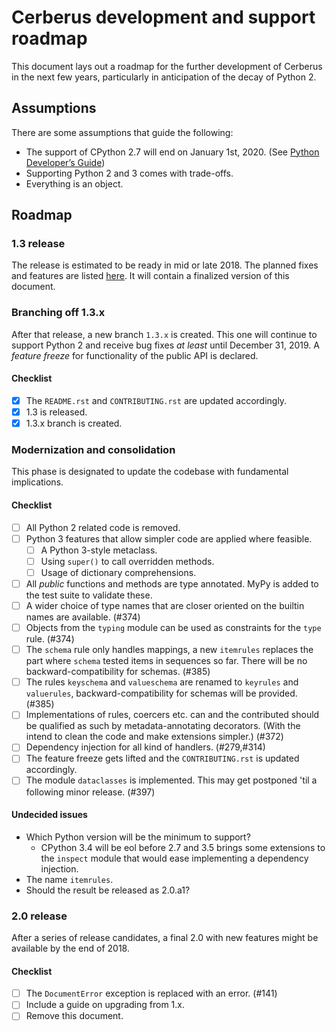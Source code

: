 # Cerberus development and support roadmap

This document lays out a roadmap for the further development of Cerberus in the
next few years, particularly in anticipation of the decay of Python 2.


## Assumptions

There are some assumptions that guide the following:

- The support of CPython 2.7 will end on January 1st, 2020.
  (See [Python Developer’s Guide](https://devguide.python.org/#status-of-python-branches))
- Supporting Python 2 and 3 comes with trade-offs.
- Everything is an object.


## Roadmap

### 1.3 release

The release is estimated to be ready in mid or late 2018.
The planned fixes and features are listed
[here](https://github.com/pyeve/cerberus/milestone/6).
It will contain a finalized version of this document.

### Branching off 1.3.x

After that release, a new branch `1.3.x` is created. This one will continue to
support Python 2 and receive bug fixes *at least* until December 31, 2019.
A *feature freeze* for functionality of the public API is declared.

#### Checklist

- [x] The `README.rst` and `CONTRIBUTING.rst` are updated accordingly.
- [x] 1.3 is released.
- [x] 1.3.x branch is created.

### Modernization and consolidation

This phase is designated to update the codebase with fundamental
implications.

#### Checklist

- [ ] All Python 2 related code is removed.
- [ ] Python 3 features that allow simpler code are applied where feasible.
  - [ ] A Python 3-style metaclass.
  - [ ] Using `super()` to call overridden methods.
  - [ ] Usage of dictionary comprehensions.
- [ ] All *public* functions and methods are type annotated. MyPy is added to
      the test suite to validate these.
- [ ] A wider choice of type names that are closer oriented on the builtin
      names are available. (#374)
- [ ] Objects from the `typing` module can be used as constraints for the
      `type` rule. (#374)
- [ ] The `schema` rule only handles mappings, a new `itemrules` replaces the
      part where `schema` tested items in sequences so far. There will be no
      backward-compatibility for schemas. (#385)
- [ ] The rules `keyschema` and `valueschema` are renamed to `keyrules` and
      `valuerules`, backward-compatibility for schemas will be provided. (#385)
- [ ] Implementations of rules, coercers etc. can and the contributed should be
      qualified as such by metadata-annotating decorators. (With the intend to
      clean the code and make extensions simpler.) (#372)
- [ ] Dependency injection for all kind of handlers. (#279,#314)
- [ ] The feature freeze gets lifted and the `CONTRIBUTING.rst` is updated
      accordingly.
- [ ] The module `dataclasses` is implemented. This may get postponed 'til a
      following minor release. (#397)

#### Undecided issues

- Which Python version will be the minimum to support?
  - CPython 3.4 will be eol before 2.7 and 3.5 brings some extensions to the
    `inspect` module that would ease implementing a dependency injection.
- The name `itemrules`.
- Should the result be released as 2.0.a1?

### 2.0 release

After a series of release candidates, a final 2.0 with new features might be
available by the end of 2018.

#### Checklist

- [ ] The `DocumentError` exception is replaced with an error. (#141)
- [ ] Include a guide on upgrading from 1.x.
- [ ] Remove this document.
